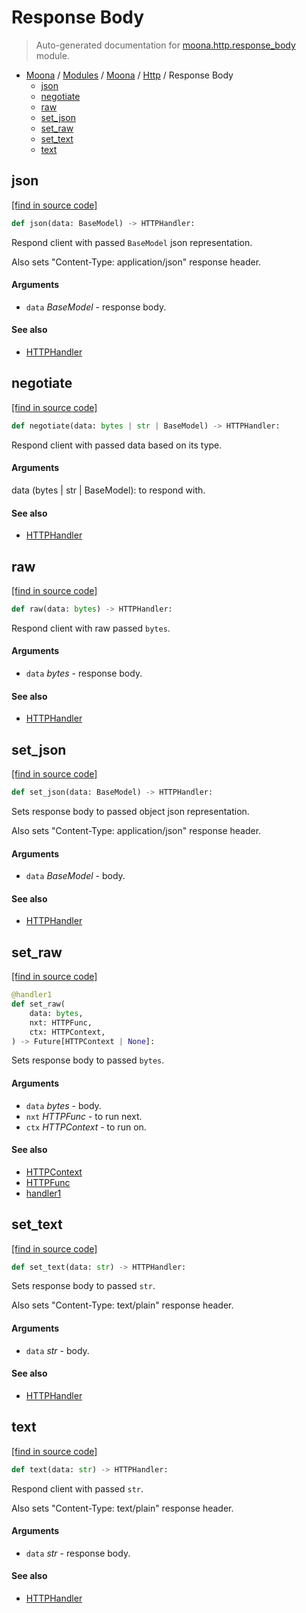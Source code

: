 # Response Body

> Auto-generated documentation for [moona.http.response_body](https://github.com/katunilya/moona/blob/main/moona/http/response_body.py) module.

- [Moona](../../README.md#moona-index) / [Modules](../../MODULES.md#moona-modules) / [Moona](../index.md#moona) / [Http](index.md#http) / Response Body
    - [json](#json)
    - [negotiate](#negotiate)
    - [raw](#raw)
    - [set_json](#set_json)
    - [set_raw](#set_raw)
    - [set_text](#set_text)
    - [text](#text)

## json

[[find in source code]](https://github.com/katunilya/moona/blob/main/moona/http/response_body.py#L69)

```python
def json(data: BaseModel) -> HTTPHandler:
```

Respond client with passed `BaseModel` json representation.

Also sets "Content-Type: application/json" response header.

#### Arguments

- `data` *BaseModel* - response body.

#### See also

- [HTTPHandler](handlers.md#httphandler)

## negotiate

[[find in source code]](https://github.com/katunilya/moona/blob/main/moona/http/response_body.py#L80)

```python
def negotiate(data: bytes | str | BaseModel) -> HTTPHandler:
```

Respond client with passed data based on its type.

#### Arguments

data (bytes | str | BaseModel): to respond with.

#### See also

- [HTTPHandler](handlers.md#httphandler)

## raw

[[find in source code]](https://github.com/katunilya/moona/blob/main/moona/http/response_body.py#L49)

```python
def raw(data: bytes) -> HTTPHandler:
```

Respond client with raw passed `bytes`.

#### Arguments

- `data` *bytes* - response body.

#### See also

- [HTTPHandler](handlers.md#httphandler)

## set_json

[[find in source code]](https://github.com/katunilya/moona/blob/main/moona/http/response_body.py#L37)

```python
def set_json(data: BaseModel) -> HTTPHandler:
```

Sets response body to passed object json representation.

Also sets "Content-Type: application/json" response header.

#### Arguments

- `data` *BaseModel* - body.

#### See also

- [HTTPHandler](handlers.md#httphandler)

## set_raw

[[find in source code]](https://github.com/katunilya/moona/blob/main/moona/http/response_body.py#L14)

```python
@handler1
def set_raw(
    data: bytes,
    nxt: HTTPFunc,
    ctx: HTTPContext,
) -> Future[HTTPContext | None]:
```

Sets response body to passed `bytes`.

#### Arguments

- `data` *bytes* - body.
- `nxt` *HTTPFunc* - to run next.
- `ctx` *HTTPContext* - to run on.

#### See also

- [HTTPContext](context.md#httpcontext)
- [HTTPFunc](handlers.md#httpfunc)
- [handler1](handlers.md#handler1)

## set_text

[[find in source code]](https://github.com/katunilya/moona/blob/main/moona/http/response_body.py#L26)

```python
def set_text(data: str) -> HTTPHandler:
```

Sets response body to passed `str`.

Also sets "Content-Type: text/plain" response header.

#### Arguments

- `data` *str* - body.

#### See also

- [HTTPHandler](handlers.md#httphandler)

## text

[[find in source code]](https://github.com/katunilya/moona/blob/main/moona/http/response_body.py#L58)

```python
def text(data: str) -> HTTPHandler:
```

Respond client with passed `str`.

Also sets "Content-Type: text/plain" response header.

#### Arguments

- `data` *str* - response body.

#### See also

- [HTTPHandler](handlers.md#httphandler)

